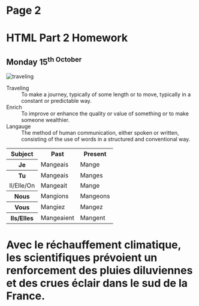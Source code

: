 <h1>Page 2</h1>
<h1>HTML Part 2 Homework</h1>
<h2>
Monday 15<sup>th October
 </h2>
<img src="https://upload.wikimedia.org/wikipedia/commons/d/df/El_viaxeru_d%27Urculo.JPG" alt="traveling">
 
<dl>
 <dt>Traveling</dt>
 <dd>To make a journey, typically of some length or to move, typically in a constant or predictable way.</dd>


 <dt>Enrich</dt>
 <dd>To improve or enhance the quality or value of something or to make someone wealthier.</dd>
 
  
   <dt>Langauge</dt>
   <dd>The method of human communication, either spoken or written, consisting of the use of words in a structured and conventional way.</dd>
   </dl>
  <table>
 <tr><th>Subject</th><th> Past</th><th> Present</th>
 <tr><th> Je </th> </td><td> Mangeais </td><td> Mange </td></tr> 
  <tr><th> Tu </th> </td><td> Mangeais</td><td> Manges </td></tr> 
 <tr><td> Il/Elle/On </td><td> Mangeait </td><td> Mange </td></tr> 
 <tr><th> Nous </th> </td><td> Mangions </td><td> Mangeons </td></tr> 
 <tr><th> Vous </th> </td><td> Mangiez </td><td> Mangez </td></tr> 
 <tr><th> Ils/Elles </th> </td><td> Mangeaient </td><td> Mangent </td> </tr> 
 
 </table>
  
 <h1>  
<html lang="fr">Avec le réchauffement climatique, les scientifiques prévoient un renforcement des pluies diluviennes et des crues éclair dans le sud de la France.</html>
</h1>
